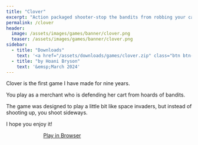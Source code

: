 ```yaml
---
title: "Clover"
excerpt: "Action packaged shooter-stop the bandits from robbing your carts"
permalink: /clover
header:
  image: /assets/images/games/banner/clover.png
  teaser: /assets/images/games/banner/clover.png
sidebar:
  - title: "Downloads"
    text: '<a href="/assets/downloads/games/clover.zip" class="btn btn--primary download-btn"><img src="/assets/icons/windows.svg" class="download-svg"/>Windows</a>'
  - title: "by Hoani Bryson"
    text: '&emsp;March 2024'
---
```


Clover is the first game I have made for nine years.

You play as a merchant who is defending her cart from hoards of bandits.

The game was designed to play a little bit like space invaders, but instead of shooting up, you shoot sideways. 

I hope you enjoy it!

<a href="/play/clover/" class="btn btn--primary" style="margin-left:20%;width:60%">Play in Browser</a>
